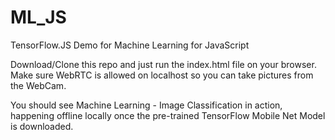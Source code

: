 # ML_JS
TensorFlow.JS Demo for Machine Learning for JavaScript 

Download/Clone this repo and just run the index.html file on your browser. Make sure WebRTC is allowed on localhost so you can take pictures from the WebCam.

You should see Machine Learning - Image Classification in action, happening offline locally once the pre-trained TensorFlow Mobile Net Model is downloaded.
